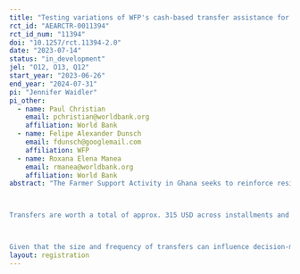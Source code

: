 ```yaml
---
title: "Testing variations of WFP's cash-based transfer assistance for smallholder farmers in Northern Ghana"
rct_id: "AEARCTR-0011394"
rct_id_num: "11394"
doi: "10.1257/rct.11394-2.0"
date: "2023-07-14"
status: "in_development"
jel: "O12, O13, Q12"
start_year: "2023-06-26"
end_year: "2024-07-31"
pi: "Jennifer Waidler"
pi_other:
  - name: Paul Christian
    email: pchristian@worldbank.org
    affiliation: World Bank
  - name: Felipe Alexander Dunsch
    email: fdunsch@googlemail.com
    affiliation: WFP
  - name: Roxana Elena Manea
    email: rmanea@worldbank.org
    affiliation: World Bank
abstract: "The Farmer Support Activity in Ghana seeks to reinforce resilience, preserve agricultural productivity, and enhance the awareness and capacity of smallholder farmers (SHFs) regarding good agronomic practices. The WFP Ghana Office implements a cash transfer programme to achieve these goals. Transfers are complemented by financial and agricultural sensitization activities. 

Transfers are worth a total of approx. 315 USD across installments and will reach around 17,000 SHFs in 163 communities across 17 districts in four regions of Ghana (Northern, North East, Upper East, and Upper West). The programme will be implemented from June to August 2023 during the planting season. 

Given that the size and frequency of transfers can influence decision-making patterns (including investment decisions), this impact evaluation will compare the effects of (a) receiving a lump-sum transfer versus (b) receiving three monthly payments on farmers’ spending behavior during the planting season, which can ultimately affect their resilience and productivity. The total transfer size is held constant."
layout: registration
---
```


